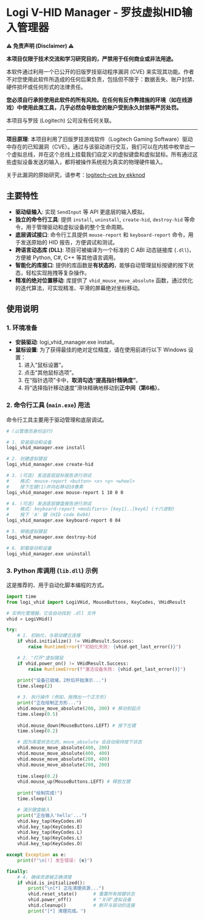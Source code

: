 # Logi V-HID Manager - 罗技虚拟HID输入管理器

**⚠️ 免责声明 (Disclaimer) ⚠️**

**本项目仅限于技术交流和学习研究目的，严禁用于任何商业或非法用途。**

本软件通过利用一个已公开的旧版罗技驱动程序漏洞 (CVE) 来实现其功能。作者不对您使用此软件所造成的任何后果负责，包括但不限于：数据丢失、账户封禁、硬件损坏或任何形式的法律责任。

**您必须自行承担使用此软件的所有风险。在任何有反作弊措施的环境（如在线游戏）中使用此类工具，几乎必然会导致您的账户受到永久封禁等严厉处罚。**

本项目与罗技 (Logitech) 公司没有任何关联。

---

**项目原理**:
本项目利用了旧版罗技游戏软件（Logitech Gaming Software）驱动中存在的已知漏洞（CVE）。通过与该驱动进行交互，我们可以在内核中枚举出一个虚拟总线，并在这个总线上挂载我们自定义的虚拟键盘和虚拟鼠标。所有通过这些虚拟设备发送的输入，都将被操作系统视为真实的物理硬件输入。

关于此漏洞的原始研究，请参考：[logitech-cve by ekknod](https://github.com/ekknod/logitech-cve)

## 主要特性

* **驱动级输入**: 实现 `SendInput` 等 API 更底层的输入模拟。
* **独立的命令行工具**: 提供 `install`, `uninstall`, `create-hid`, `destroy-hid` 等命令，用于管理驱动和虚拟设备的整个生命周期。
* **底层调试接口**: 命令行工具提供 `mouse-report` 和 `keyboard-report` 命令，用于发送原始的 HID 报告，方便调试和测试。
* **跨语言动态库 (DLL)**: 项目可被编译为一个标准的 C ABI 动态链接库 (`.dll`)，方便被 Python, C#, C++ 等其他语言调用。
* **智能化的库接口**: 提供的库函数是**有状态的**，能够自动管理鼠标按键的按下状态，轻松实现拖拽等复杂操作。
* **精准的绝对位置移动**: 库提供了 `vhid_mouse_move_absolute` 函数，通过优化的迭代算法，可实现精准、平滑的屏幕绝对坐标移动。

## 使用说明

### 1. 环境准备

* **安装驱动**: logi_vhid_manager.exe install。
* **鼠标设置**: 为了获得最佳的绝对定位精度，请在使用前进行以下 Windows 设置：
    1.  进入“鼠标设置”。
    2.  点击“其他鼠标选项”。
    3.  在“指针选项”卡中，**取消勾选“提高指针精确度”**。
    4.  将“选择指针移动速度”滑块精确地移动到**正中间（第6格）**。

### 2. 命令行工具 (`main.exe`) 用法

命令行工具主要用于驱动管理和底层调试。

```sh
# (以管理员身份运行)

# 1. 安装驱动和设备
logi_vhid_manager.exe install

# 2. 创建虚拟键鼠
logi_vhid_manager.exe create-hid

# 3. (可选) 发送底层鼠标报告进行测试
#    格式: mouse-report <button> <x> <y> <wheel>
#    按下左键(1)并向右移动10像素
logi_vhid_manager.exe mouse-report 1 10 0 0

# 4. (可选) 发送底层键盘报告进行测试
#    格式: keyboard-report <modifiers> [key1]..[key6] (十六进制)
#    按下 'A' 键 (HID code 0x04)
logi_vhid_manager.exe keyboard-report 0 04

# 5. 销毁虚拟键鼠
logi_vhid_manager.exe destroy-hid

# 6. 卸载驱动和设备
logi_vhid_manager.exe uninstall
```

### 3. Python 库调用 (`lib.dll`) 示例

这是推荐的、用于自动化脚本编程的方式。

```python
import time
from logi_vhid import LogiVHid, MouseButtons, KeyCodes, VHidResult

# 实例化管理器，它会自动找到 .dll 文件
vhid = LogiVHid()

try:
    # 1. 初始化，与驱动建立连接
    if vhid.initialize() != VHidResult.Success:
        raise RuntimeError(f"初始化失败: {vhid.get_last_error()}")

    # 2. "打开"虚拟键鼠
    if vhid.power_on() != VHidResult.Success:
        raise RuntimeError(f"激活设备失败: {vhid.get_last_error()}")
    
    print("设备已就绪，2秒后开始演示...")
    time.sleep(2)

    # 3. 执行操作 (例如，拖拽出一个正方形)
    print("正在绘制正方形...")
    vhid.mouse_move_absolute(200, 200) # 移动到起点
    time.sleep(0.5)
    
    vhid.mouse_down(MouseButtons.LEFT) # 按下左键
    time.sleep(0.2)

    # 因为库是状态化的，move_absolute 会自动保持按下状态
    vhid.mouse_move_absolute(400, 200)
    vhid.mouse_move_absolute(400, 400)
    vhid.mouse_move_absolute(200, 400)
    vhid.mouse_move_absolute(200, 200)
    
    time.sleep(0.2)
    vhid.mouse_up(MouseButtons.LEFT) # 释放左键
    
    print("绘制完成!")
    time.sleep(1)

    # 演示键盘输入
    print("正在输入'hello'...")
    vhid.key_tap(KeyCodes.H)
    vhid.key_tap(KeyCodes.E)
    vhid.key_tap(KeyCodes.L)
    vhid.key_tap(KeyCodes.L)
    vhid.key_tap(KeyCodes.O)

except Exception as e:
    print(f"\n[!] 发生错误: {e}")

finally:
    # 4. 确保资源被正确清理
    if vhid.is_initialized():
        print("\n[*] 正在清理资源...")
        vhid.reset_state()      # 重置所有按键状态
        vhid.power_off()        # "关闭"虚拟设备
        vhid.cleanup()          # 断开与驱动的连接
        print("[*] 清理完成。")

```